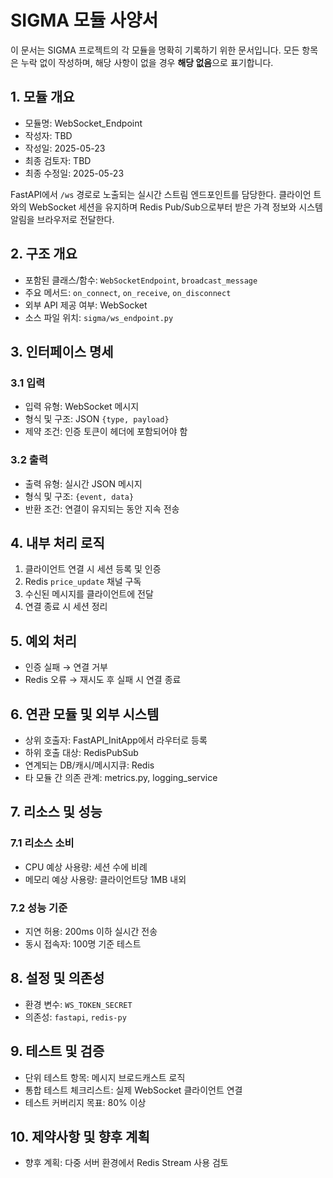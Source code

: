 # SIGMA 모듈 사양서

이 문서는 SIGMA 프로젝트의 각 모듈을 명확히 기록하기 위한 문서입니다. 모든 항목은 누락 없이 작성하며, 해당 사항이 없을 경우 **해당 없음**으로 표기합니다.

## 1. 모듈 개요
* 모듈명: WebSocket_Endpoint
* 작성자: TBD
* 작성일: 2025-05-23
* 최종 검토자: TBD
* 최종 수정일: 2025-05-23

FastAPI에서 `/ws` 경로로 노출되는 실시간 스트림 엔드포인트를 담당한다. 클라이언
트와의 WebSocket 세션을 유지하며 Redis Pub/Sub으로부터 받은 가격 정보와 시스템
알림을 브라우저로 전달한다.

## 2. 구조 개요
* 포함된 클래스/함수: `WebSocketEndpoint`, `broadcast_message`
* 주요 메서드: `on_connect`, `on_receive`, `on_disconnect`
* 외부 API 제공 여부: WebSocket
* 소스 파일 위치: `sigma/ws_endpoint.py`

## 3. 인터페이스 명세
### 3.1 입력
* 입력 유형: WebSocket 메시지
* 형식 및 구조: JSON `{type, payload}`
* 제약 조건: 인증 토큰이 헤더에 포함되어야 함

### 3.2 출력
* 출력 유형: 실시간 JSON 메시지
* 형식 및 구조: `{event, data}`
* 반환 조건: 연결이 유지되는 동안 지속 전송

## 4. 내부 처리 로직
1. 클라이언트 연결 시 세션 등록 및 인증
2. Redis `price_update` 채널 구독
3. 수신된 메시지를 클라이언트에 전달
4. 연결 종료 시 세션 정리

## 5. 예외 처리
* 인증 실패 → 연결 거부
* Redis 오류 → 재시도 후 실패 시 연결 종료

## 6. 연관 모듈 및 외부 시스템
* 상위 호출자: FastAPI_InitApp에서 라우터로 등록
* 하위 호출 대상: RedisPubSub
* 연계되는 DB/캐시/메시지큐: Redis
* 타 모듈 간 의존 관계: metrics.py, logging_service

## 7. 리소스 및 성능
### 7.1 리소스 소비
* CPU 예상 사용량: 세션 수에 비례
* 메모리 예상 사용량: 클라이언트당 1MB 내외

### 7.2 성능 기준
* 지연 허용: 200ms 이하 실시간 전송
* 동시 접속자: 100명 기준 테스트

## 8. 설정 및 의존성
* 환경 변수: `WS_TOKEN_SECRET`
* 의존성: `fastapi`, `redis-py`

## 9. 테스트 및 검증
* 단위 테스트 항목: 메시지 브로드캐스트 로직
* 통합 테스트 체크리스트: 실제 WebSocket 클라이언트 연결
* 테스트 커버리지 목표: 80% 이상

## 10. 제약사항 및 향후 계획
* 향후 계획: 다중 서버 환경에서 Redis Stream 사용 검토
